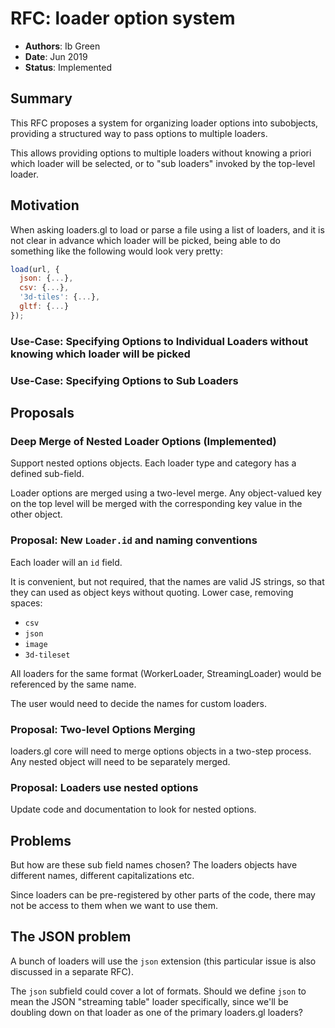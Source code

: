 # RFC: loader option system

- **Authors**: Ib Green
- **Date**: Jun 2019
- **Status**: Implemented

## Summary

This RFC proposes a system for organizing loader options into subobjects, providing a structured way to pass options to multiple loaders.

This allows providing options to multiple loaders without knowing a priori which loader will be selected, or to "sub loaders" invoked by the top-level loader.

## Motivation

When asking loaders.gl to load or parse a file using a list of loaders, and it is not clear in advance which loader will be picked, being able to do something like the following would look very pretty:

```js
load(url, {
  json: {...},
  csv: {...},
  '3d-tiles': {...},
  gltf: {...}
});
```

### Use-Case: Specifying Options to Individual Loaders without knowing which loader will be picked

### Use-Case: Specifying Options to Sub Loaders

## Proposals

### Deep Merge of Nested Loader Options (Implemented)

Support nested options objects. Each loader type and category has a defined sub-field.

Loader options are merged using a two-level merge. Any object-valued key on the top level will be merged with the corresponding key value in the other object.

### Proposal: New `Loader.id` and naming conventions

Each loader will an `id` field.

It is convenient, but not required, that the names are valid JS strings, so that they can used as object keys without quoting. Lower case, removing spaces:

- `csv`
- `json`
- `image`
- `3d-tileset`

All loaders for the same format (WorkerLoader, StreamingLoader) would be referenced by the same name.

The user would need to decide the names for custom loaders.

### Proposal: Two-level Options Merging

loaders.gl core will need to merge options objects in a two-step process. Any nested object will need to be separately merged.


### Proposal: Loaders use nested options

Update code and documentation to look for nested options.


## Problems

But how are these sub field names chosen? The loaders objects have different names, different capitalizations etc.

Since loaders can be pre-registered by other parts of the code, there may not be access to them when we want to use them.

## The JSON problem

A bunch of loaders will use the `json` extension (this particular issue is also discussed in a separate RFC).

The `json` subfield could cover a lot of formats. Should we define `json` to mean the JSON "streaming table" loader specifically, since we'll be doubling down on that loader as one of the primary loaders.gl loaders?
